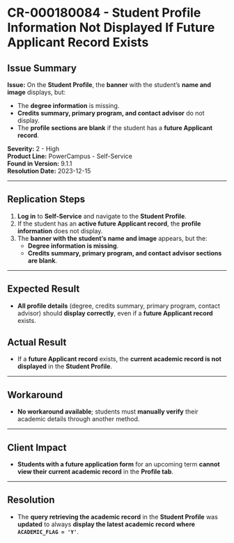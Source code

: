 # CR-000180084 - Student Profile Information Not Displayed If Future Applicant Record Exists

## Issue Summary
**Issue:** On the **Student Profile**, the **banner** with the student’s **name and image** displays, but:
- The **degree information** is missing.
- **Credits summary, primary program, and contact advisor** do not display.
- The **profile sections are blank** if the student has a **future Applicant record**.

**Severity:** 2 - High  
**Product Line:** PowerCampus - Self-Service  
**Found in Version:** 9.1.1  
**Resolution Date:** 2023-12-15  

---

## Replication Steps
1. **Log in** to **Self-Service** and navigate to the **Student Profile**.
2. If the student has an **active future Applicant record**, the **profile information** does not display.
3. The **banner with the student’s name and image** appears, but the:
   - **Degree information is missing**.
   - **Credits summary, primary program, and contact advisor sections are blank**.

---

## Expected Result
- **All profile details** (degree, credits summary, primary program, contact advisor) should **display correctly**, even if a **future Applicant record** exists.

## Actual Result
- If a **future Applicant record** exists, the **current academic record is not displayed** in the **Student Profile**.

---

## Workaround
- **No workaround available**; students must **manually verify** their academic details through another method.

---

## Client Impact
- **Students with a future application form** for an upcoming term **cannot view their current academic record** in the **Profile tab**.

---

## Resolution
- The **query retrieving the academic record** in the **Student Profile** was **updated** to always **display the latest academic record where `ACADEMIC_FLAG = 'Y'`**.
